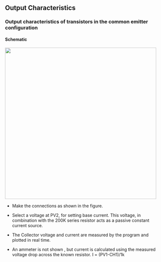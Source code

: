 Output Characteristics
---

### Output characteristics of transistors in the common emitter configuration

#### Schematic

<img src="https://github.com/fossasia/pslab-experiments/blob/master/images/schematics/tranCE.svg" width=500 height=500>

* Make the connections as shown in the figure.

* Select a voltage at PV2, for setting base current. This voltage, in combination with the 200K series resistor acts as a passive constant current source.

* The Collector voltage and current are measured by the program and plotted in real time.

* An ammeter is not shown , but current is calculated using the measured voltage drop across the known resistor. I = (PV1-CH1)/1k


